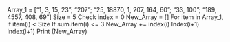 Array_1 = [“1, 3, 15, 23”; “207”; “25, 18870, 1, 207, 164, 60”; “33, 100”; “189, 4557, 408, 69”]
Size = 5
Check index = 0
New_Array = []
For item in Array_1, if item(i) < Size
    If sum.item(i) <= 3
        New_Array += index(i)
        Index(i+1)
    Index(i+1)
Print (New_Array)

